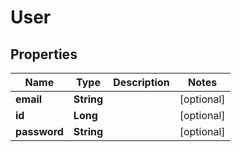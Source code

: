 

# User

## Properties

Name | Type | Description | Notes
------------ | ------------- | ------------- | -------------
**email** | **String** |  |  [optional]
**id** | **Long** |  |  [optional]
**password** | **String** |  |  [optional]



